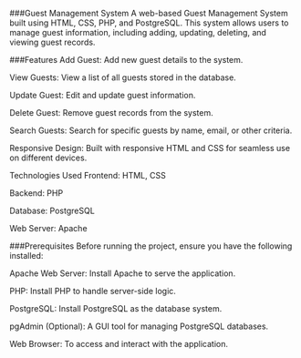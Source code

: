 ###Guest Management System
A web-based Guest Management System built using HTML, CSS, PHP, and PostgreSQL. This system allows users to manage guest information, including adding, updating, deleting, and viewing guest records.

###Features
Add Guest: Add new guest details to the system.

View Guests: View a list of all guests stored in the database.

Update Guest: Edit and update guest information.

Delete Guest: Remove guest records from the system.

Search Guests: Search for specific guests by name, email, or other criteria.

Responsive Design: Built with responsive HTML and CSS for seamless use on different devices.

Technologies Used
Frontend: HTML, CSS

Backend: PHP

Database: PostgreSQL

Web Server: Apache


###Prerequisites
Before running the project, ensure you have the following installed:

Apache Web Server: Install Apache to serve the application.

PHP: Install PHP to handle server-side logic.

PostgreSQL: Install PostgreSQL as the database system.

pgAdmin (Optional): A GUI tool for managing PostgreSQL databases.

Web Browser: To access and interact with the application.

